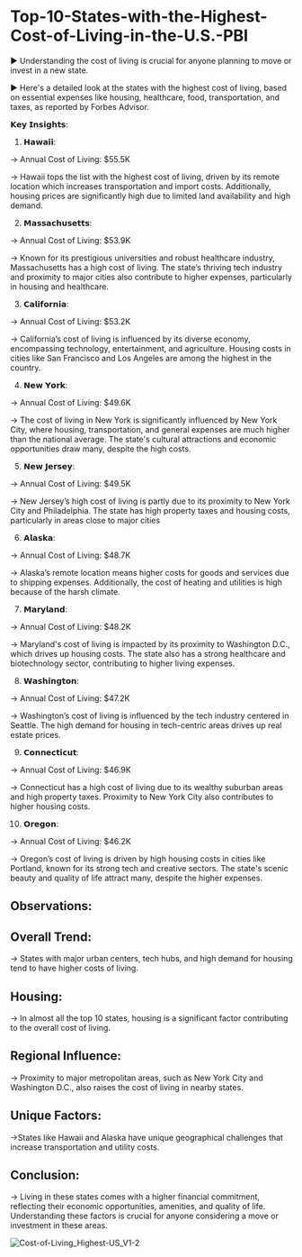 # Top-10-States-with-the-Highest-Cost-of-Living-in-the-U.S.-PBI

► Understanding the cost of living is crucial for anyone planning to move or invest in a new state.

► Here's a detailed look at the states with the highest cost of living, based on essential expenses like housing, healthcare, food, transportation, and taxes, as reported by Forbes Advisor.

𝗞𝗲𝘆 𝗜𝗻𝘀𝗶𝗴𝗵𝘁𝘀:

1. 𝗛𝗮𝘄𝗮𝗶𝗶:

→ Annual Cost of Living: $55.5K

→ Hawaii tops the list with the highest cost of living, driven by its remote location which increases transportation and import costs. Additionally, housing prices are significantly high due to limited land availability and high demand.



2. 𝗠𝗮𝘀𝘀𝗮𝗰𝗵𝘂𝘀𝗲𝘁𝘁𝘀:

→ Annual Cost of Living: $53.9K

→ Known for its prestigious universities and robust healthcare industry, Massachusetts has a high cost of living. The state’s thriving tech industry and proximity to major cities also contribute to higher expenses, particularly in housing and healthcare.



3. 𝗖𝗮𝗹𝗶𝗳𝗼𝗿𝗻𝗶𝗮:

→ Annual Cost of Living: $53.2K

→ California’s cost of living is influenced by its diverse economy, encompassing technology, entertainment, and agriculture. Housing costs in cities like San Francisco and Los Angeles are among the highest in the country.



4. 𝗡𝗲𝘄 𝗬𝗼𝗿𝗸:

→ Annual Cost of Living: $49.6K

→ The cost of living in New York is significantly influenced by New York City, where housing, transportation, and general expenses are much higher than the national average. The state's cultural attractions and economic opportunities draw many, despite the high costs.



5. 𝗡𝗲𝘄 𝗝𝗲𝗿𝘀𝗲𝘆:

→ Annual Cost of Living: $49.5K

→ New Jersey’s high cost of living is partly due to its proximity to New York City and Philadelphia. The state has high property taxes and housing costs, particularly in areas close to major cities



6. 𝗔𝗹𝗮𝘀𝗸𝗮:

→ Annual Cost of Living: $48.7K

→ Alaska’s remote location means higher costs for goods and services due to shipping expenses. Additionally, the cost of heating and utilities is high because of the harsh climate.



7. 𝗠𝗮𝗿𝘆𝗹𝗮𝗻𝗱:

→ Annual Cost of Living: $48.2K

→ Maryland's cost of living is impacted by its proximity to Washington D.C., which drives up housing costs. The state also has a strong healthcare and biotechnology sector, contributing to higher living expenses.



8. 𝗪𝗮𝘀𝗵𝗶𝗻𝗴𝘁𝗼𝗻:

→ Annual Cost of Living: $47.2K

→ Washington’s cost of living is influenced by the tech industry centered in Seattle. The high demand for housing in tech-centric areas drives up real estate prices.



9. 𝗖𝗼𝗻𝗻𝗲𝗰𝘁𝗶𝗰𝘂𝘁:

→ Annual Cost of Living: $46.9K

→ Connecticut has a high cost of living due to its wealthy suburban areas and high property taxes. Proximity to New York City also contributes to higher housing costs.



10. 𝗢𝗿𝗲𝗴𝗼𝗻:

→ Annual Cost of Living: $46.2K

→ Oregon’s cost of living is driven by high housing costs in cities like Portland, known for its strong tech and creative sectors. The state's scenic beauty and quality of life attract many, despite the higher expenses.


## Observations:

## Overall Trend:

→ States with major urban centers, tech hubs, and high demand for housing tend to have higher costs of living.

## Housing:

→ In almost all the top 10 states, housing is a significant factor contributing to the overall cost of living.

## Regional Influence: 

→ Proximity to major metropolitan areas, such as New York City and Washington D.C., also raises the cost of living in nearby states.

## Unique Factors: 

→States like Hawaii and Alaska have unique geographical challenges that increase transportation and utility costs.


## Conclusion:

→ Living in these states comes with a higher financial commitment, reflecting their economic opportunities, amenities, and quality of life. Understanding these factors is crucial for anyone considering a move or investment in these areas.

![Cost-of-Living_Highest-US_V1-2](https://github.com/user-attachments/assets/21d2ca5e-5455-4ee4-9227-ac5ea467f755)
